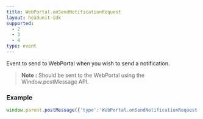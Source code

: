 ```yaml
---
title: WebPortal.onSendNotificationRequest
layout: headunit-sdk
supported:
  - 2
  - 3
  - 4
type: event
---
```

Event to send to WebPortal when you wish to send a notification.

>**Note :** Should be sent to the WebPortal using the Window.postMessage API.

### Example

```javascript
window.parent.postMessage({'type':'WebPortal.onSendNotificationRequest'}, '*');
```